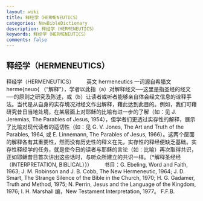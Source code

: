 ```yaml
---
layout: wiki
title: 释经学（HERMENEUTICS）
categories: NewBibleDictionary
description: 释经学（HERMENEUTICS）
keywords: 释经学（HERMENEUTICS）
comments: false
---
```


## 释经学（HERMENEUTICS）



释经学（HERMENEUTICS）
　　英文 hermeneutics 一词源自希腊文 herme{neuo{ （“解释”），学者以此指（a）对解释经文──这里是指圣经的经文──的原则之研究及陈述，或（b）让读者或听者能够亲自体会经文信息的诠释手法。当代是从自身的实存境况对经文作出解释，藉此达到此目的。例如，我们可藉研究昔日当地处境，在某层面上对耶稣的比喻有进一步的了解（如：见 J. Jeremias, The Parables of Jesus, 1954），但学者们更透过实存性的解释，展示了比喻对现代读者的适切性（如：见 G. V. Jones, The Art and Truth of the Parables, 1964,
或 E. Linnemann, The Parables of Jesus, 1966）。这两个层面的解释各有其重要性，然而没有历史性的释义在先，实存性的释经便缺乏基础。实存性释经学的任务，就是使今日的读者与耶稣的言论（如：比喻）再次取得共识，正如耶稣昔日首次讲出这些话时，与听众所建立的共识一样。（*解释圣经经（INTERPRETATION, BIBLICAL）}）
　　书目：G. Ebeling, Word and Faith, 1963; J. M. Robinson and
J. B. Cobb, The New Hermeneutic,
1964; J. D. Smart, The Strange Silence of
the Bible in the Church, 1970; H. G. Gadamer, Truth and Method, 1975; N. Perrin, Jesus and the Language of the Kingdom, 1976; I. H. Marshall 编，New Testament Interpretation, 1977。
F.F.B.




